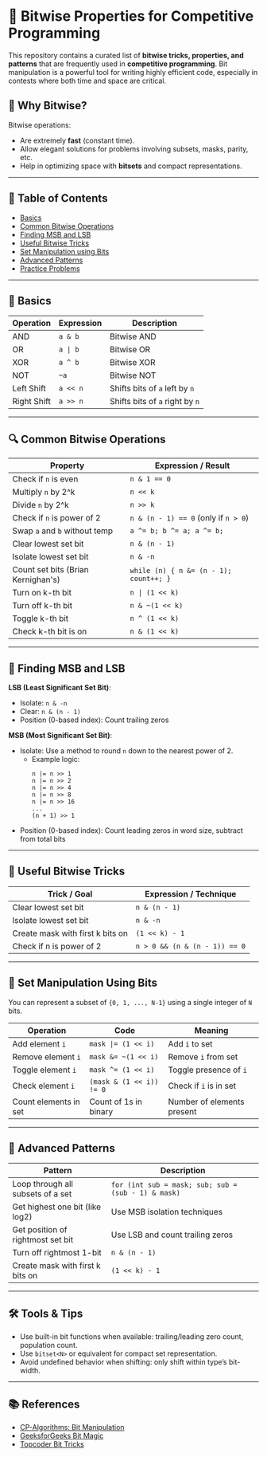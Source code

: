 
# 🔧 Bitwise Properties for Competitive Programming

This repository contains a curated list of **bitwise tricks, properties, and patterns** that are frequently used in **competitive programming**. Bit manipulation is a powerful tool for writing highly efficient code, especially in contests where both time and space are critical.

## 🚀 Why Bitwise?

Bitwise operations:
- Are extremely **fast** (constant time).
- Allow elegant solutions for problems involving subsets, masks, parity, etc.
- Help in optimizing space with **bitsets** and compact representations.

---

## 📘 Table of Contents

- [Basics](#basics)
- [Common Bitwise Operations](#common-bitwise-operations)
- [Finding MSB and LSB](#finding-msb-and-lsb)
- [Useful Bitwise Tricks](#useful-bitwise-tricks)
- [Set Manipulation using Bits](#set-manipulation-using-bits)
- [Advanced Patterns](#advanced-patterns)
- [Practice Problems](#practice-problems)

---

## 🧱 Basics

| Operation        | Expression       | Description                        |
|------------------|------------------|------------------------------------|
| AND              | `a & b`          | Bitwise AND                        |
| OR               | `a \| b`          | Bitwise OR                         |
| XOR              | `a ^ b`          | Bitwise XOR                        |
| NOT              | `~a`             | Bitwise NOT                        |
| Left Shift       | `a << n`         | Shifts bits of `a` left by `n`     |
| Right Shift      | `a >> n`         | Shifts bits of `a` right by `n`    |

---

## 🔍 Common Bitwise Operations

| Property                             | Expression / Result                      |
|--------------------------------------|------------------------------------------|
| Check if `n` is even                 | `n & 1 == 0`                              |
| Multiply `n` by 2^k                  | `n << k`                                  |
| Divide `n` by 2^k                    | `n >> k`                                  |
| Check if `n` is power of 2           | `n & (n - 1) == 0` (only if `n > 0`)      |
| Swap `a` and `b` without temp        | `a ^= b; b ^= a; a ^= b;`                 |
| Clear lowest set bit                | `n & (n - 1)`                             |
| Isolate lowest set bit              | `n & -n`                                  |
| Count set bits (Brian Kernighan's)  | `while (n) { n &= (n - 1); count++; }`    |
| Turn on k-th bit                    | `n \| (1 << k)`                            |
| Turn off k-th bit                   | `n & ~(1 << k)`                           |
| Toggle k-th bit                     | `n ^ (1 << k)`                            |
| Check k-th bit is on                | `n & (1 << k)`                            |

---

## 🔦 Finding MSB and LSB

**LSB (Least Significant Set Bit)**:
- Isolate: `n & -n`
- Clear: `n & (n - 1)`
- Position (0-based index): Count trailing zeros

**MSB (Most Significant Set Bit)**:
- Isolate: Use a method to round `n` down to the nearest power of 2.
    - Example logic:
        ```
        n |= n >> 1
        n |= n >> 2
        n |= n >> 4
        n |= n >> 8
        n |= n >> 16
        ...
        (n + 1) >> 1
        ```
- Position (0-based index): Count leading zeros in word size, subtract from total bits

---

## 🧠 Useful Bitwise Tricks

| Trick / Goal                        | Expression / Technique                   |
|------------------------------------|------------------------------------------|
| Clear lowest set bit               | `n & (n - 1)`                             |
| Isolate lowest set bit             | `n & -n`                                  |
| Create mask with first k bits on   | `(1 << k) - 1`                            |
| Check if n is power of 2           | `n > 0 && (n & (n - 1)) == 0`             |

---

## 🧮 Set Manipulation Using Bits

You can represent a subset of `{0, 1, ..., N-1}` using a single integer of `N` bits.

| Operation               | Code                      | Meaning                      |
|------------------------|---------------------------|------------------------------|
| Add element `i`        | `mask \|= (1 << i)`         | Add `i` to set               |
| Remove element `i`     | `mask &= ~(1 << i)`        | Remove `i` from set          |
| Toggle element `i`     | `mask ^= (1 << i)`         | Toggle presence of `i`       |
| Check element `i`      | `(mask & (1 << i)) != 0`   | Check if `i` is in set       |
| Count elements in set  | Count of 1s in binary      | Number of elements present   |

---

## 🧠 Advanced Patterns

| Pattern                                 | Description                                 |
|----------------------------------------|---------------------------------------------|
| Loop through all subsets of a set      | `for (int sub = mask; sub; sub = (sub - 1) & mask)` |
| Get highest one bit (like log2)        | Use MSB isolation techniques                |
| Get position of rightmost set bit      | Use LSB and count trailing zeros            |
| Turn off rightmost 1-bit               | `n & (n - 1)`                               |
| Create mask with first k bits on       | `(1 << k) - 1`                              |

---



## 🛠 Tools & Tips

- Use built-in bit functions when available: trailing/leading zero count, population count.
- Use `bitset<N>` or equivalent for compact set representation.
- Avoid undefined behavior when shifting: only shift within type’s bit-width.

---

## 📚 References

- [CP-Algorithms: Bit Manipulation](https://cp-algorithms.com/)
- [GeeksforGeeks Bit Magic](https://www.geeksforgeeks.org/bitwise-operators-in-c-cpp/)
- [Topcoder Bit Tricks](https://www.topcoder.com/thrive/articles/Bit%20Manipulation%20-%20Basics)


